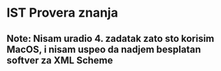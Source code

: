 # IST Provera znanja

## Note: Nisam uradio 4. zadatak zato sto korisim MacOS, i nisam uspeo da nadjem besplatan softver za XML Scheme